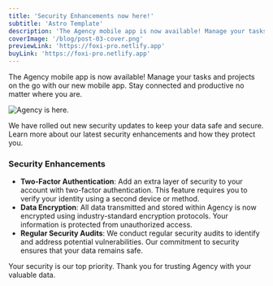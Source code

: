 ```yaml
---
title: 'Security Enhancements now here!'
subtitle: 'Astro Template'
description: 'The Agency mobile app is now available! Manage your tasks and projects on the go with our new mobile app. Stay connected and productive no matter where you are.'
coverImage: '/blog/post-03-cover.png'
previewLink: 'https://foxi-pro.netlify.app'
buyLink: 'https://foxi-pro.netlify.app'
---
```


The Agency mobile app is now available! Manage your tasks and projects on the go with our new mobile app. Stay connected and productive no matter where you are.

![Agency is here.](/blog/post-03.png)

We have rolled out new security updates to keep your data safe and secure. Learn more about our latest security enhancements and how they protect you.

### Security Enhancements

- **Two-Factor Authentication**: Add an extra layer of security to your account with two-factor authentication. This feature requires you to verify your identity using a second device or method.
- **Data Encryption**: All data transmitted and stored within Agency is now encrypted using industry-standard encryption protocols. Your information is protected from unauthorized access.
- **Regular Security Audits**: We conduct regular security audits to identify and address potential vulnerabilities. Our commitment to security ensures that your data remains safe.

Your security is our top priority. Thank you for trusting Agency with your valuable data.

